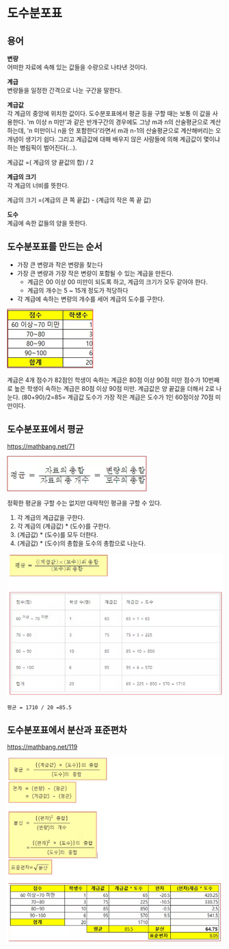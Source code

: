 # 도수분포표


## 용어

**변량**    
어떠한 자료에 속해 있는 값들을 수량으로 나타낸 것이다.

**계급**    
변량들을 일정한 간격으로 나눈 구간을 말한다.

**계급값**    
각 계급의 중앙에 위치한 값이다. 도수분포표에서 평균 등을 구할 때는 보통 이 값을 사용한다. 'm 이상 n 미만'과 같은 반개구간의 경우에도 그냥 m과 n의 산술평균으로 계산하는데, 'n 미만이니 n을 안 포함한다'라면서 m과 n-1의 산술평균으로 계산해버리는 오개념이 생기기 쉽다. 그리고 계급값에 대해 배우지 않은 사람들에 의해 계급값이 몇이냐 하는 병림픽이 벌어진다(...).

계급값 =( 계급의 양 끝값의 합) /  2

**계급의 크기**    
각 계급의 너비를 뜻한다. 

계급의 크기 =(계급의 큰 쪽 끝값) - (계급의 작은 쪽 끝 값)


**도수**    
계급에 속한 값들의 양을 뜻한다.


## 도수분포표를 만드는 순서
* 가장 큰 변량과 작은 변량을 찾는다
* 가장 큰 변량과 가장 작은 변량이 포함될 수 있는 계급을 만든다. 
  * 계급은 00 이상 00 미만이 되도록 하고, 계급의 크기가 모두 같아야 한다. 
  * 계급의 개수는 5 ~ 15개 정도가 적당하다
* 각 계급에 속하는 변량의 개수를 세어 계급의 도수를 구한다. 




![](../../.gitbook/assets/da/basic/math07.png)


계급은 4개
점수가 82점인 학생이 속하는 계급은 80점 이상 90점 미만
점수가 10번째로 높은 학생이 속하는 계급은 80점 이상 90점 미만. 계급값은 양 끝값을 더해서 2로 나눈다. 
(80+90)/2=85= 계급값
도수가 가장 작은 계급은 도수가 1인 60점이상 70점 미만이다. 



## 도수분포표에서 평균

https://mathbang.net/71





![](../../.gitbook/assets/da/basic/math08.png)


정확한 평균을 구할 수는 없지만 대략적인 평규을 구할 수 있다. 



1. 각 계급의 계급값을 구한다. 
2. 각 계급의 (계급값) * (도수)를 구한다. 
3. (계급값) * (도수)를 모두 더한다. 
4. (계급값) * (도수)의 총합을 도수의 총합으로 나눈다. 



![](../../.gitbook/assets/da/basic/math09.png)


```
평균 = 1710 / 20 =85.5 
```



## 도수분포표에서 분산과 표준편차

https://mathbang.net/119



![](../../.gitbook/assets/da/basic/math10.png)

